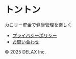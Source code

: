 # トントン

カロリー貯金で健康管理を楽しく

- [プライバシーポリシー](./privacy-policy)
- [お問い合わせ](mailto:info@delax.co.jp)

© 2025 DELAX Inc.